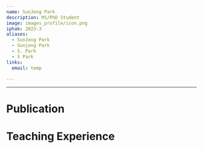 ```yaml
---
name: SunJong Park
description: MS/PhD Student
image: images_profile/icon.png
iphak: 2023-3
aliases:
  - SunJong Park
  - Sunjong Park
  - S. Park
  - S Park
links:
  email: temp

---
```




---

# Publication




# Teaching Experience

